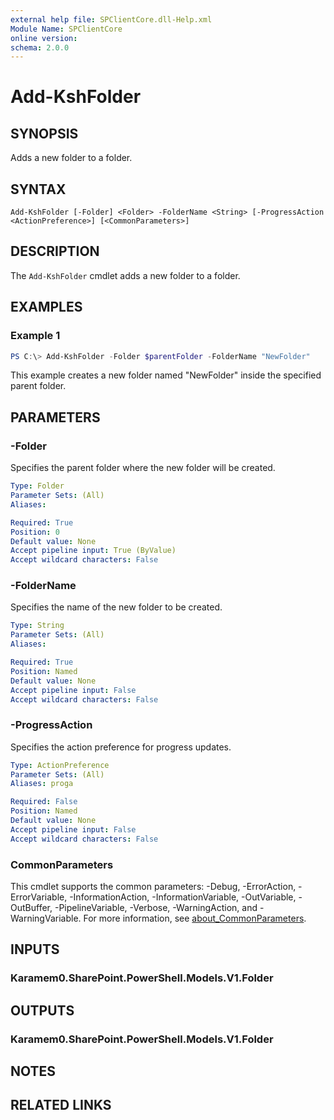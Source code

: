 ```yaml
---
external help file: SPClientCore.dll-Help.xml
Module Name: SPClientCore
online version:
schema: 2.0.0
---
```


# Add-KshFolder

## SYNOPSIS
Adds a new folder to a folder.

## SYNTAX

```
Add-KshFolder [-Folder] <Folder> -FolderName <String> [-ProgressAction <ActionPreference>] [<CommonParameters>]
```

## DESCRIPTION
The `Add-KshFolder` cmdlet adds a new folder to a folder.

## EXAMPLES

### Example 1
```powershell
PS C:\> Add-KshFolder -Folder $parentFolder -FolderName "NewFolder"
```

This example creates a new folder named "NewFolder" inside the specified parent folder.

## PARAMETERS

### -Folder
Specifies the parent folder where the new folder will be created.

```yaml
Type: Folder
Parameter Sets: (All)
Aliases:

Required: True
Position: 0
Default value: None
Accept pipeline input: True (ByValue)
Accept wildcard characters: False
```

### -FolderName
Specifies the name of the new folder to be created.

```yaml
Type: String
Parameter Sets: (All)
Aliases:

Required: True
Position: Named
Default value: None
Accept pipeline input: False
Accept wildcard characters: False
```

### -ProgressAction
Specifies the action preference for progress updates.

```yaml
Type: ActionPreference
Parameter Sets: (All)
Aliases: proga

Required: False
Position: Named
Default value: None
Accept pipeline input: False
Accept wildcard characters: False
```

### CommonParameters
This cmdlet supports the common parameters: -Debug, -ErrorAction, -ErrorVariable, -InformationAction, -InformationVariable, -OutVariable, -OutBuffer, -PipelineVariable, -Verbose, -WarningAction, and -WarningVariable. For more information, see [about_CommonParameters](http://go.microsoft.com/fwlink/?LinkID=113216).

## INPUTS

### Karamem0.SharePoint.PowerShell.Models.V1.Folder
## OUTPUTS

### Karamem0.SharePoint.PowerShell.Models.V1.Folder
## NOTES

## RELATED LINKS

